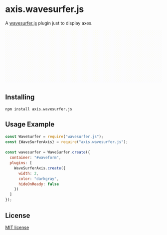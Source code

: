 # axis.wavesurfer.js
A [wavesurfer.js](https://github.com/katspaugh/wavesurfer.js) plugin just to display axes. 

![Screenshot](https://raw.githubusercontent.com/higuri/axis.wavesurfer.js/gh-pages/Screenshot.gif "Screenshot")

## Installing
```shell
npm install axis.wavesurfer.js
```

## Usage Example
```javascript
const WaveSurfer = require("wavesurfer.js");
const {WaveSurferAxis} = require("axis.wavesurfer.js");

const wavesurfer = WaveSurfer.create({
  container: "#waveform",
  plugins: [
    WaveSurferAxis.create({
      width: 2,
      color: "darkgray",
      hideOnReady: false
    })
  ]
});
```

## License
[MIT license](https://github.com/higuri/axis.wavesurfer.js/blob/master/LICENSE)
